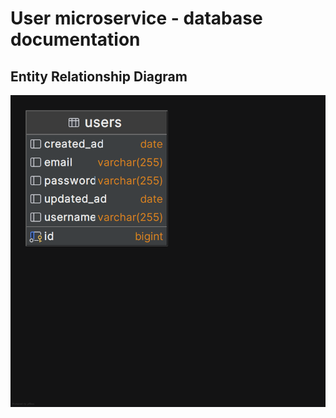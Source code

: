 <h1>User microservice - database documentation</h1>
<h2>Entity Relationship Diagram</h2>
<img src="../../../assets/user-service-er-diagram.png" />
